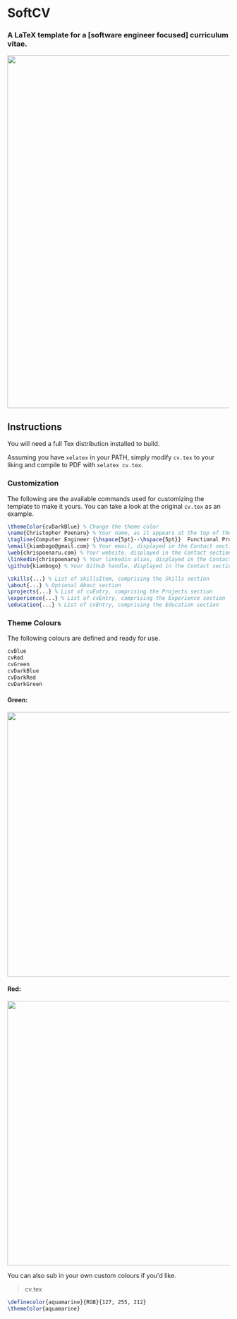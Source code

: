 # SoftCV

### A LaTeX template for a [software engineer focused] curriculum vitae.

<img src="https://user-images.githubusercontent.com/4472397/110373020-dc0c8f80-8003-11eb-9d71-3cc6c753b7ad.png" width="800">

## Instructions

You will need a full Tex distribution installed to build.

Assuming you have `xelatex` in your PATH, simply modify `cv.tex` to your liking and compile to PDF with `xelatex cv.tex`.

### Customization

The following are the available commands used for customizing the template to make it yours. You can take a look at the original `cv.tex` as an example.

``` tex
\themeColor{cvDarkBlue} % Change the theme color
\name{Christopher Poenaru} % Your name, as it appears at the top of the document
\tagline{Computer Engineer {\hspace{5pt}--\hspace{5pt}}  Functional Programmer {\hspace{5pt}--\hspace{5pt}} Triathlete {\hspace{5pt}--\hspace{5pt}} Rock Climber} % Tagline displayed below your name
\email{kiambogo@gmail.com} % Your email, displayed in the Contact section
\web{chrispoenaru.com} % Your website, displayed in the Contact section
\linkedin{chrispoenaru} % Your linkedin alias, displayed in the Contact section
\github{kiambogo} % Your Github handle, displayed in the Contact section

\skills{...} % List of skillsItem, comprising the Skills section
\about{...} % Optional About section
\projects{...} % List of cvEntry, comprising the Projects section
\experience{...} % List of cvEntry, comprising the Experience section
\education{...} % List of cvEntry, comprising the Education section
```

### Theme Colours
The following colours are defined and ready for use.

``` tex
cvBlue
cvRed
cvGreen
cvDarkBlue
cvDarkRed
cvDarkGreen
```

#### Green:
<img src="https://user-images.githubusercontent.com/4472397/110373025-dca52600-8003-11eb-9951-f4cd153668fc.png" width="600">

#### Red:
<img src="https://user-images.githubusercontent.com/4472397/110373400-4d4c4280-8004-11eb-8364-aa05f4b67e18.png" width="600">

You can also sub in your own custom colours if you'd like.

> cv.tex
``` tex
\definecolor{aquamarine}{RGB}{127, 255, 212}
\themeColor{aquamarine}
```

